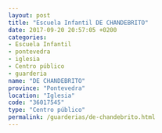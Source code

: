 ```yaml
---
layout: post
title: "Escuela Infantil DE CHANDEBRITO"
date: 2017-09-20 20:57:05 +0200
categories:
- Escuela Infantil
- pontevedra
- iglesia
- Centro público
- guarderia
name: "DE CHANDEBRITO"
province: "Pontevedra"
location: "Iglesia"
code: "36017545"
type: "Centro público"
permalink: /guarderias/de-chandebrito.html
---
```


